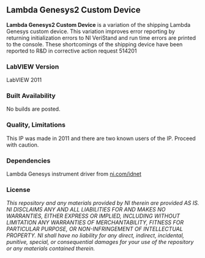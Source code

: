 ## Lambda Genesys2 Custom Device ##

**Lambda Genesys2 Custom Device** is a variation of the shipping Lambda Genesys custom device. This variation improves error reporting by returning initialization errors to NI VeriStand and run time errors are printed to the console. These shortcomings of the shipping device have been reported to R&D in corrective action request 514201

### LabVIEW Version ###

LabVIEW 2011

### Built Availability ###

No builds are posted.

### Quality, Limitations ###

This IP was made in 2011 and there are two known users of the IP. Proceed with caution.

### Dependencies ###

Lambda Genesys instrument driver from [ni.com/idnet](ni.com/idnet)

### License ###

*This repository and any materials provided by NI therein are provided AS IS. NI DISCLAIMS ANY AND ALL LIABILITIES FOR AND MAKES NO WARRANTIES, EITHER EXPRESS OR IMPLIED, INCLUDING WITHOUT LIMITATION ANY WARRANTIES OF MERCHANTABILITY, FITNESS FOR  PARTICULAR PURPOSE, OR NON-INFRINGEMENT OF INTELLECTUAL PROPERTY. NI shall have no liability for any direct, indirect, incidental, punitive, special, or consequential damages for your use of the repository or any materials contained therein.*
